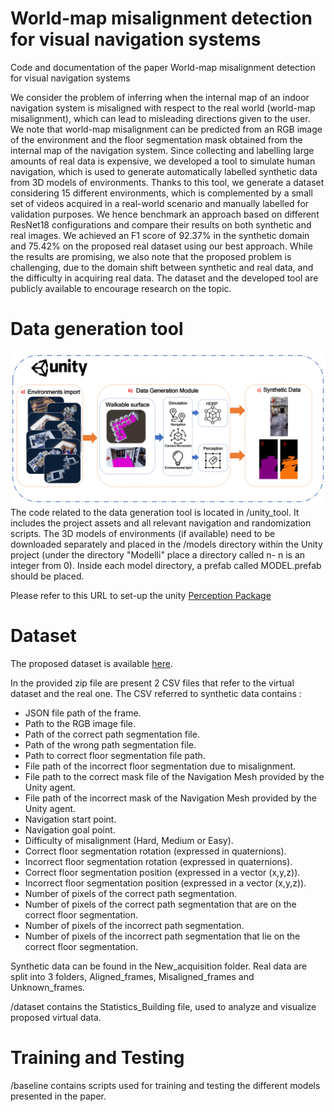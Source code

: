 # World-map misalignment detection for visual navigation systems
Code and documentation of the paper World-map misalignment detection for visual navigation systems

We consider the problem of inferring when the internal map of an indoor navigation system is misaligned with respect to the real world (world-map misalignment), which can lead to misleading directions given to the user. We note that world-map misalignment can be predicted from an RGB image of the environment and the floor segmentation mask obtained from the internal map of the navigation system. Since collecting and labelling large amounts of real data is expensive, we developed a tool to simulate human navigation, which is used to generate automatically labelled synthetic data from 3D models of environments. Thanks to this tool, we generate a dataset considering 15 different environments, which is complemented by a small set of videos acquired in a real-world scenario and manually labelled for validation purposes. We hence benchmark an approach based on different ResNet18 configurations and compare their results on both synthetic and real images. We
achieved an F1 score of 92.37% in the synthetic domain and 75.42% on the proposed real dataset using our best approach. While the results are promising, we also note that the proposed problem is challenging, due to the domain shift between synthetic and real data, and the difficulty in acquiring real data. The dataset and the
developed tool are publicly available to encourage research on the topic.

# Data generation tool
![PDF Image](images/ToolPPT.jpg)
The code related to the data generation tool is located in /unity_tool. It includes the project assets and all relevant navigation and randomization scripts. The 3D models of environments (if available) need to be downloaded separately and placed in the /models directory within the Unity project (under the directory "Modelli" place a directory called n-<model name> n is an integer from 0). Inside each model directory, a prefab called MODEL.prefab should be placed.

Please refer to this URL to set-up the unity [Perception Package]([https://www.google.com](https://docs.unity3d.com/Packages/com.unity.perception@1.0/manual/index.html))

# Dataset

The proposed dataset is available 
[here](https://iplab.dmi.unict.it/sharing/misalignment_detection/data.zip).

In the provided zip file are present 2 CSV files that refer to the virtual dataset and the real one.
The CSV referred to synthetic data contains :
- JSON file path of the frame.
- Path to the RGB image file.
- Path of the correct path segmentation file.
- Path of the wrong path segmentation file.
- Path to correct floor segmentation file path.
- File path of the incorrect floor segmentation due to misalignment.
- File path to the correct mask file of the Navigation Mesh provided by the Unity agent.
- File path of the incorrect mask of the Navigation Mesh provided by the Unity agent.
- Navigation start point.
- Navigation goal point.
- Difficulty of misalignment (Hard, Medium or Easy).
- Correct floor segmentation rotation (expressed in quaternions).
- Incorrect floor segmentation rotation (expressed in quaternions).
- Correct floor segmentation position (expressed in a vector (x,y,z)).
- Incorrect floor segmentation position (expressed in a vector (x,y,z)).
- Number of pixels of the correct path segmentation.
- Number of pixels of the correct path segmentation that are on the correct floor segmentation.
- Number of pixels of the incorrect path segmentation.
- Number of pixels of the incorrect path segmentation that lie on the correct floor segmentation.

Synthetic data can be found in the New_acquisition folder.
Real data are split into 3 folders, Aligned_frames, Misaligned_frames and Unknown_frames.


/dataset contains the Statistics_Building file, used to analyze and visualize proposed virtual data.

# Training and Testing

/baseline contains scripts used for training and testing the different models presented in the paper.
